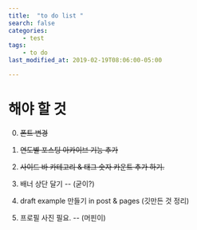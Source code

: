 ```yaml
---
title:  "to do list "
search: false
categories: 
    - test
tags:
    - to do
last_modified_at: 2019-02-19T08:06:00-05:00

---
```


# 해야 할 것

0. ~~폰트 변경~~

1. ~~연도별 포스팅 아카이브 기능 추가~~

2. ~~사이드 바 카테고리 & 태그 숫자 카운트 추가 하기.~~

3. 배너 상단 달기 -- (굳이?)

4. draft example 만들기 in post & pages (깃만든 것 정리)

5. 프로필 사진 필요. -- (머핀이)


